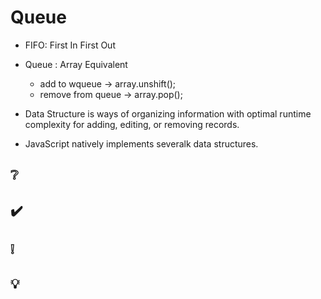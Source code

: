 # Queue
- FIFO: First In First Out
- Queue : Array Equivalent
  - add to wqueue -> array.unshift();
  - remove from queue -> array.pop();
 
- Data Structure is ways of organizing information with optimal runtime complexity for adding, editing, or removing records.
- JavaScript natively implements severalk data structures.



## ❔

## ✔️

## ❕

## 💡
